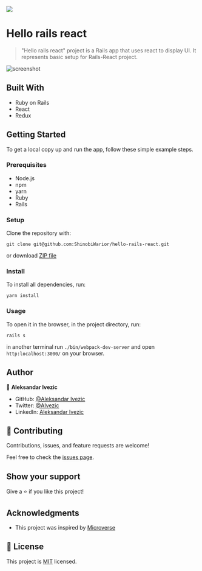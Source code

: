 ![](https://img.shields.io/badge/microverse-blueviolet)

# Hello rails react

> "Hello rails react" project is a Rails app that uses react to display UI. It represents basic setup for Rails-React project. 


![screenshot](https://user-images.githubusercontent.com/63932912/140823115-1616aaa1-f185-47e3-8916-5eeab505afb8.png)


## Built With

- Ruby on Rails
- React
- Redux


## Getting Started

To get a local copy up and run the app, follow these simple example steps.

### Prerequisites

- Node.js
- npm
- yarn
- Ruby
- Rails 

### Setup

Clone the repository with:

```
git clone git@github.com:ShinobiWarior/hello-rails-react.git
```
or download [ZIP file](https://github.com/ShinobiWarior/hello-rails-react/archive/refs/heads/dev.zip)

### Install
To install all dependencies, run:
```
yarn install
```
### Usage
To open it in the browser, in the project directory, run:

 ```
 rails s
 ```
 in another terminal run `./bin/webpack-dev-server`
 and open `http:localhost:3000/` on your browser.

## Author

👤 **Aleksandar Ivezic**

- GitHub: [@Aleksandar Ivezic](https://github.com/ShinobiWarior)
- Twitter: [@AIvezic](https://twitter.com/AIvezic)
- LinkedIn: [Aleksandar Ivezic](https://www.linkedin.com/in/aleksandar-ivezic/)

## 🤝 Contributing

Contributions, issues, and feature requests are welcome!

Feel free to check the [issues page](https://github.com/ShinobiWarior/hello-rails-react/issues/).

## Show your support

Give a ⭐️ if you like this project!

## Acknowledgments

- This project was inspired by [Microverse](https://www.microverse.org/?grsf=w9rx3c)

## 📝 License

This project is [MIT](https://github.com/ShinobiWarior/hello-rails-react/blob/setup/LICENSE) licensed.
